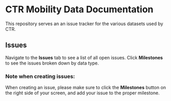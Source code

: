 # CTR Mobility Data Documentation

This repository serves an an issue tracker for the various datasets used by CTR.

## Issues

Navigate to the **Issues** tab to see a list of all open issues. Click **Milestones** to see the issues broken down by data type. 

### Note when creating issues:
When creating an issue, please make sure to click the **Milestones** button on the right side of your screen, and add your issue to the proper milestone.
